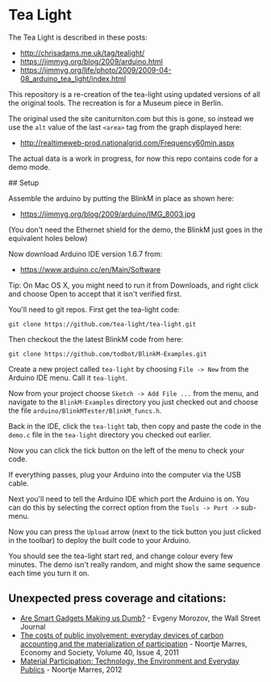 # Tea Light

The Tea Light is described in these posts:

* http://chrisadams.me.uk/tag/tealight/
* https://jimmyg.org/blog/2009/arduino.html
* https://jimmyg.org/life/photo/2009/2009-04-08_arduino_tea_light/index.html

This repository is a re-creation of the tea-light using updated versions of all
the original tools. The recreation is for a Museum piece in Berlin.

The original used the site caniturniton.com but this is gone, so instead we use
the `alt` value of the last `<area>` tag from the graph displayed here:

* http://realtimeweb-prod.nationalgrid.com/Frequency60min.aspx

The actual data is a work in progress, for now this repo contains code for a
demo mode.

## Setup

Assemble the arduino by putting the BlinkM in place as shown here:

* https://jimmyg.org/blog/2009/arduino/IMG_8003.jpg

(You don't need the Ethernet shield for the demo, the BlinkM just goes in the
equivalent holes below)

Now download Arduino IDE version 1.6.7 from:

* https://www.arduino.cc/en/Main/Software

Tip: On Mac OS X, you might need to run it from Downloads, and right click and
choose Open to accept that it isn't verified first.

You'll need to git repos. First get the tea-light code:

~~~
git clone https://github.com/tea-light/tea-light.git
~~~

Then checkout the the latest BlinkM code from here:

~~~
git clone https://github.com/todbot/BlinkM-Examples.git
~~~

Create a new project called `tea-light` by choosing `File -> New` from the
Arduino IDE menu. Call it `tea-light`.

Now from your project choose `Sketch -> Add File ...` from the menu, and
navigate to the `BlinkM-Examples` directory you just checked out and choose the
file `arduino/BlinkMTester/BlinkM_funcs.h`.

Back in the IDE, click the `tea-light` tab, then copy and paste the code in the
`demo.c` file in the `tea-light` directory you checked out earlier.

Now you can click the tick button on the left of the menu to check your code.

If everything passes, plug your Arduino into the computer via the USB cable.

Next you'll need to tell the Arduino IDE which port the Arduino is on. You can
do this by selecting the correct option from the `Tools -> Port ->` sub-menu.

Now you can press the `Upload` arrow (next to the tick button you just clicked
in the toolbar) to deploy the built code to your Arduino.

You should see the tea-light start red, and change colour every few minutes.
The demo isn't really random, and might show the same sequence each time
you turn it on.


## Unexpected press coverage and citations:

- [Are Smart Gadgets Making us Dumb?](http://www.wsj.com/articles/SB10001424127887324503204578318462215991802) - Evgeny Morozov, the Wall Street Journal 
- [The costs of public involvement: everyday devices of carbon accounting and the materialization of participation](http://www.tandfonline.com/doi/pdf/10.1080/03085147.2011.602294) - Noortje Marres, Economy and Society,  Volume 40, Issue 4, 2011
- [Material Participation: Technology, the Environment and Everyday Publics](http://www.palgrave.com/us/book/9780230232112) - Noortje Marres, 2012

